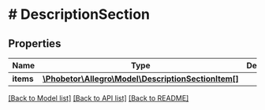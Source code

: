 # # DescriptionSection

## Properties

Name | Type | Description | Notes
------------ | ------------- | ------------- | -------------
**items** | [**\Phobetor\Allegro\Model\DescriptionSectionItem[]**](DescriptionSectionItem.md) |  | [optional]

[[Back to Model list]](../../README.md#models) [[Back to API list]](../../README.md#endpoints) [[Back to README]](../../README.md)
